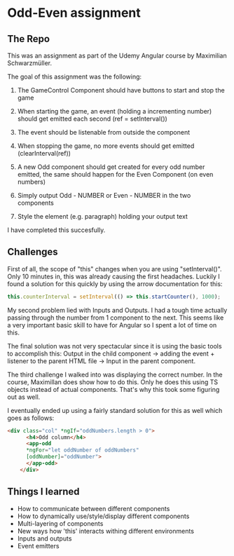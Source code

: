 # Odd-Even assignment

## The Repo
This was an assignment as part of the Udemy Angular course by Maximilian Schwarzmüller.

The goal of this assignment was the following:

1. The GameControl Component should have buttons to start and stop the game

2. When starting the game, an event (holding a incrementing number) should get emitted each second (ref = setInterval())

3. The event should be listenable from outside the component

4. When stopping the game, no more events should get emitted (clearInterval(ref))

5. A new Odd component should get created for every odd number emitted, the same should happen for the Even Component (on even numbers)

6. Simply output Odd - NUMBER or Even - NUMBER in the two components

7. Style the element (e.g. paragraph) holding your output text

I have completed this succesfully.

## Challenges
First of all, the scope of "this" changes when you are using "setInterval()". Only 10 minutes in, this was already causing the first headaches. Luckily I found a solution for this quickly by using the arrow documentation for this:
```ts
this.counterInterval = setInterval(() => this.startCounter(), 1000);
```

My second problem lied with Inputs and Outputs. I had a tough time actually passing through the number from 1 component to the next. This seems like a very important basic skill to have for Angular so I spent a lot of time on this.

The final solution was not very spectacular since it is using the basic tools to accomplish this: Output in the child component -> adding the event + listener to the parent HTML file -> Input in the parent component.

The third challenge I walked into was displaying the correct number. In the course, Maximillan does show how to do this. Only he does this using TS objects instead of actual components. That's why this took some figuring out as well.

I eventually ended up using a fairly standard solution for this as well which goes as follows:
```html
<div class="col" *ngIf="oddNumbers.length > 0">
      <h4>Odd column</h4>
      <app-odd 
      *ngFor="let oddNumber of oddNumbers" 
      [oddNumber]="oddNumber">
      </app-odd>
    </div>
```
## Things I learned
* How to communicate between different components
* How to dynamically use/style/display different components
* Multi-layering of components
* New ways how 'this' interacts withing different environments
* Inputs and outputs
* Event emitters

